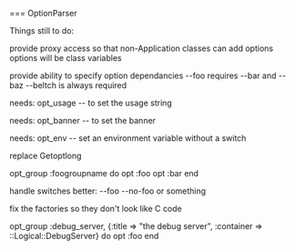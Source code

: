 === OptionParser

Things still to do:

provide proxy access so that non-Application classes can add options
options will be class variables

provide ability to specify option dependancies
--foo requires --bar and --baz
--beltch is always required

needs: opt_usage -- to set the usage string

needs: opt_banner -- to set the banner

needs: opt_env -- set an environment variable without a switch

replace Getoptlong

opt_group :foogroupname do
  opt :foo
  opt :bar
end

handle switches better:
 --foo --no-foo or something

fix the factories so they don't look like C code

opt_group :debug_server, {:title => "the debug server", :container => ::Logical::DebugServer} do
  opt :foo
end
